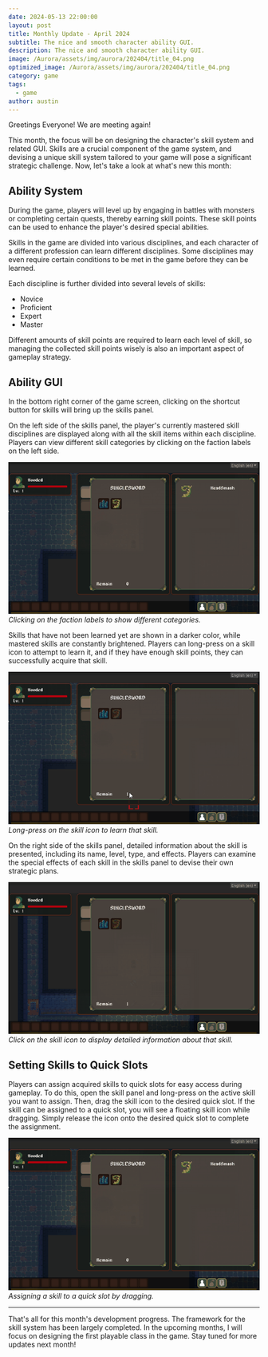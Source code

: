 ```yaml
---
date: 2024-05-13 22:00:00
layout: post
title: Monthly Update - April 2024
subtitle: The nice and smooth character ability GUI.
description: The nice and smooth character ability GUI.
image: /Aurora/assets/img/aurora/202404/title_04.png
optimized_image: /Aurora/assets/img/aurora/202404/title_04.png
category: game
tags:
  - game
author: austin
---
```


Greetings Everyone!  We are meeting again!

This month, the focus will be on designing the character's skill system and related GUI. Skills are a crucial component of the game system, and devising a unique skill system tailored to your game will pose a significant strategic challenge. Now, let's take a look at what's new this month:

## Ability System

During the game, players will level up by engaging in battles with monsters or completing certain quests, thereby earning skill points. These skill points can be used to enhance the player's desired special abilities.

Skills in the game are divided into various disciplines, and each character of a different profession can learn different disciplines. Some disciplines may even require certain conditions to be met in the game before they can be learned.

Each discipline is further divided into several levels of skills:

- Novice
- Proficient
- Expert
- Master

Different amounts of skill points are required to learn each level of skill, so managing the collected skill points wisely is also an important aspect of gameplay strategy.

## Ability GUI

In the bottom right corner of the game screen, clicking on the shortcut button for skills will bring up the skills panel. 

On the left side of the skills panel, the player's currently mastered skill disciplines are displayed along with all the skill items within each discipline. Players can view different skill categories by clicking on the faction labels on the left side. 

![ability_category_tab](../assets/img/aurora/202404/ability_category_tab.gif)
*Clicking on the faction labels to show different categories.*

Skills that have not been learned yet are shown in a darker color, while mastered skills are constantly brightened. Players can long-press on a skill icon to attempt to learn it, and if they have enough skill points, they can successfully acquire that skill.

![learning_ability](../assets/img/aurora/202404/learning_ability.gif)
*Long-press on the skill icon to learn that skill.*

On the right side of the skills panel, detailed information about the skill is presented, including its name, level, type, and effects. Players can examine the special effects of each skill in the skills panel to devise their own strategic plans.

![ability_information](../assets/img/aurora/202404/ability_information.gif)
*Click on the skill icon to display detailed information about that skill.*

## Setting Skills to Quick Slots

Players can assign acquired skills to quick slots for easy access during gameplay. To do this, open the skill panel and long-press on the active skill you want to assign. Then, drag the skill icon to the desired quick slot. If the skill can be assigned to a quick slot, you will see a floating skill icon while dragging. Simply release the icon onto the desired quick slot to complete the assignment.

![quickable_ability](../assets/img/aurora/202404/quickable_ability.gif)
*Assigning a skill to a quick slot by dragging.*

---

That's all for this month's development progress. The framework for the skill system has been largely completed. In the upcoming months, I will focus on designing the first playable class in the game. Stay tuned for more updates next month!
